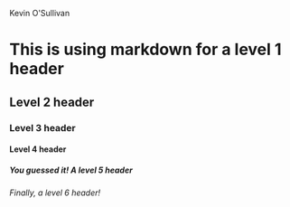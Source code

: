 Kevin O'Sullivan
# This is using markdown for a level 1 header
## Level 2 header
### Level 3 header
#### Level 4 header
##### You guessed it! A level 5 header
###### Finally, a level 6 header!
